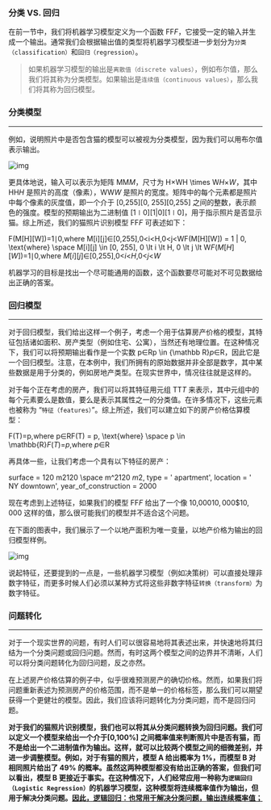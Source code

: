 ### 分类 VS. 回归

在前一节中，我们将机器学习模型定义为一个函数 FF*F*，它接受一定的输入并生成一个输出。通常我们会根据输出值的类型将机器学习模型进一步划分为`分类（classification）`和`回归（regression）`。

> 如果机器学习模型的输出是`离散值（discrete values）`，例如布尔值，那么我们将其称为分类模型。如果输出是`连续值（continuous values）`，那么我们将其称为回归模型。

 

### 分类模型

------

例如，说明照片中是否包含猫的模型可以被视为分类模型，因为我们可以用布尔值表示输出。

![img](https://assets.leetcode-cn.com/aliyun-lc-upload/uploads/2019/01/30/card_classification_with_coordinates.png)

更具体地说，输入可以表示为矩阵 MM*M*，尺寸为 H×WH \times W*H*×*W*，其中 HH*H* 是照片的高度（像素），WW*W* 是照片的宽度。矩阵中的每个元素都是照片中每个像素的灰度值，即一个介于 [0,255][0, 255][0,255] 之间的整数，表示颜色的强度。模型的预期输出为二进制值 [1∣0][1|0][1∣0]，用于指示照片是否显示猫。综上所述，我们的猫照片识别模型 FF*F* 可表述如下：

F(M[H][W])=1∣0,where M[i][j]∈[0,255],0<i<H,0<j<WF(M[H][W]) = 1 | 0, \text{where} \space M[i][j] \in [0, 255], 0 \lt i \lt H, 0 \lt j \lt W*F*(*M*[*H*][*W*])=1∣0,where *M*[*i*][*j*]∈[0,255],0<*i*<*H*,0<*j*<*W*

机器学习的目标是找出一个尽可能通用的函数，这个函数要尽可能对不可见数据给出正确的答案。

 

### 回归模型

------

对于回归模型，我们给出这样一个例子，考虑一个用于估算房产价格的模型，其特征包括诸如面积、房产类型（例如住宅、公寓），当然还有地理位置。在这种情况下，我们可以将预期输出看作是一个实数 p∈Rp \in {\mathbb R}*p*∈R，因此它是一个回归模型。注意，在本例中，我们所拥有的原始数据并非全部是数字，其中某些数据是用于分类的，例如房地产类型。在现实世界中，情况往往就是这样的。

对于每个正在考虑的房产，我们可以将其特征用元组 TT*T* 来表示，其中元组中的每个元素要么是数值，要么是表示其属性之一的分类值。在许多情况下，这些元素也被称为 “`特征（features）`”。综上所述，我们可以建立如下的房产价格估算模型：

F(T)=p,where p∈RF(T) = p, \text{where} \space p \in \mathbb{R}*F*(*T*)=*p*,where *p*∈R

再具体一些，让我们考虑一个具有以下特征的房产：

surface = 120 m2120 \space m^2120 *m*2, type = ' apartment', location = ' NY downtown', year_of_construction = 2000

现在考虑到上述特征，如果我们的模型 FF*F* 给出了一个像 10,000${10,000\$}10,000$ 这样的值，那么很可能我们的模型并不适合这个问题。

在下面的图表中，我们展示了一个以地产面积为唯一变量，以地产价格为输出的回归模型样例。  

![img](https://assets.leetcode-cn.com/aliyun-lc-upload/uploads/2019/01/30/card_regression.png)

说起特征，还要提到的一点是，一些机器学习模型（例如决策树）可以直接处理非数字特征，而更多时候人们必须以某种方式将这些非数字特征`转换（transform）`为数字特征。

 

### 问题转化

------

对于一个现实世界的问题，有时人们可以很容易地将其表述出来，并快速地将其归结为一个分类问题或回归问题。然而，有时这两个模型之间的边界并不清晰，人们可以将分类问题转化为回归问题，反之亦然。

在上述房产价格估算的例子中，似乎很难预测房产的确切价格。然而，如果我们将问题重新表述为预测房产的价格范围，而不是单一的价格标签，那么我们可以期望获得一个更健壮的模型。因此，我们应该将问题转化为分类问题，而不是回归问题。

**对于我们的猫照片识别模型，我们也可以将其从分类问题转换为回归问题。我们可以定义一个模型来给出一个介于[0,100%] 之间概率值来判断照片中是否有猫，而不是给出一个二进制值作为输出。这样，就可以比较两个模型之间的细微差别，并进一步调整模型。例如，对于有猫的照片，模型 A 给出概率为 1%，而模型 B 对相同照片给出了 49% 的概率。虽然这两种模型都没有给出正确的答案，但我们可以看出，模型 B 更接近于事实。在这种情况下，人们经常应用一种称为`逻辑回归（Logistic Regression）`的机器学习模型，这种模型将连续概率值作为输出，但用于解决分类问题。<u>因此，逻辑回归：也常用于解决分类问题，输出连续概率值；**</u>
